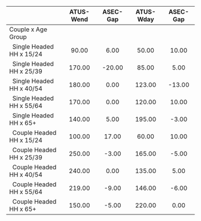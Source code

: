 
|                      |    ATUS-Wend |     ASEC-Gap |    ATUS-Wday |     ASEC-Gap |
| -------------------- | :----------: | :----------: | :----------: | :----------: |
| Couple x Age Group   |              |              |              |              |
| &nbsp;&nbsp;Single Headed HH x 15/24 |        90.00 |         6.00 |        50.00 |        10.00 |
| &nbsp;&nbsp;Single Headed HH x 25/39 |       170.00 |       -20.00 |        85.00 |         5.00 |
| &nbsp;&nbsp;Single Headed HH x 40/54 |       180.00 |         0.00 |       123.00 |       -13.00 |
| &nbsp;&nbsp;Single Headed HH x 55/64 |       170.00 |         0.00 |       120.00 |        10.00 |
| &nbsp;&nbsp;Single Headed HH x 65+ |       140.00 |         5.00 |       195.00 |        -3.00 |
| &nbsp;&nbsp;Couple Headed HH x 15/24 |       100.00 |        17.00 |        60.00 |        10.00 |
| &nbsp;&nbsp;Couple Headed HH x 25/39 |       250.00 |        -3.00 |       165.00 |        -5.00 |
| &nbsp;&nbsp;Couple Headed HH x 40/54 |       240.00 |         0.00 |       135.00 |         5.00 |
| &nbsp;&nbsp;Couple Headed HH x 55/64 |       219.00 |        -9.00 |       146.00 |        -6.00 |
| &nbsp;&nbsp;Couple Headed HH x 65+ |       150.00 |        -5.00 |       220.00 |         0.00 |

